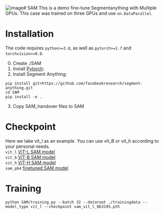 ![image](https://github.com/user-attachments/assets/5d1dd5dd-d750-4753-afa8-65908da51f25)# SAM
This is a demo fine-tune Segmentanything with Multiple GPUs. This case was trained on three GPUs and use `nn.DataParallel`.
# Installation
The code requires `python>=3.8`, as well as `pytorch>=1.7` and `torchvision>=0.8`.

0. Create ./SAM
1. Install [Pytorch](https://pytorch.org/):    
2. Install Segment Anything:    
```
pip install git+https://github.com/facebookresearch/segment-anything.git    
cd SAM
pip install -e . 
```
3. Copy SAM_handover files to SAM
# Checkpoint
Here we take vit_l as an example. You can use vit_B or vit_h according to your personal needs.    
`vit_l` [ViT-L SAM model](https://dl.fbaipublicfiles.com/segment_anything/sam_vit_l_0b3195.pth)    
`vit_b` [ViT-B SAM model](https://dl.fbaipublicfiles.com/segment_anything/sam_vit_b_01ec64.pth)    
`vit_h` [ViT-H SAM model](https://dl.fbaipublicfiles.com/segment_anything/sam_vit_h_4b8939.pth)     
`sam_pb4` [finetuned SAM model](https://drive.google.com/file/d/1QRzQYCeZ2nCjbQcvarDf6KHJtHDMbuLW/view?usp=sharing)
     
# Training    
`python SAM/training.py --batch 32 --dataroot ./trainingdata --model_type vit_l --checkpoint sam_vit_l_0b3195.pth`
